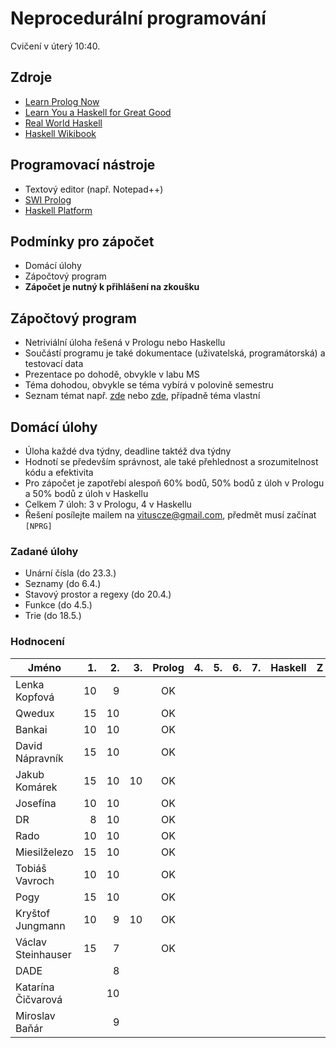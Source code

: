 Neprocedurální programování
===========================

Cvičení v úterý 10:40.

Zdroje
------

- [Learn Prolog Now](http://www.learnprolognow.org/)
- [Learn You a Haskell for Great Good](http://learnyouahaskell.com/)
- [Real World Haskell](http://book.realworldhaskell.org/)
- [Haskell Wikibook](https://en.wikibooks.org/wiki/Haskell)

Programovací nástroje
---------------------

- Textový editor (např. Notepad++)
- [SWI Prolog](http://www.swi-prolog.org/)
- [Haskell Platform](https://www.haskell.org/platform/)

Podmínky pro zápočet
--------------------

- Domácí úlohy
- Zápočtový program
- **Zápočet je nutný k přihlášení na zkoušku**

Zápočtový program
-----------------

- Netriviální úloha řešená v Prologu nebo Haskellu
- Součástí programu je také dokumentace (uživatelská, programátorská) a testovací data
- Prezentace po dohodě, obvykle v labu MS
- Téma dohodou, obvykle se téma vybírá v polovině semestru
- Seznam témat např. [zde](http://kti.mff.cuni.cz/~hric/vyuka/pl_prikl_win.pdf) nebo [zde](http://ksvi.mff.cuni.cz/~dvorak/vyuka/14/NPRG005x01/programy.html), případně téma vlastní

Domácí úlohy
------------

- Úloha každé dva týdny, deadline taktéž dva týdny
- Hodnotí se především správnost, ale také přehlednost a srozumitelnost kódu a efektivita
- Pro zápočet je zapotřebí alespoň 60% bodů, 50% bodů z úloh v Prologu a 50% bodů z úloh v Haskellu
- Celkem 7 úloh: 3 v Prologu, 4 v Haskellu
- Řešení posílejte mailem na vituscze@gmail.com, předmět musí začínat `[NPRG]`

### Zadané úlohy

* Unární čísla (do 23.3.)
* Seznamy (do 6.4.)
* Stavový prostor a regexy (do 20.4.)
* Funkce (do 4.5.)
* Trie (do 18.5.)

### Hodnocení

| Jméno               | 1. | 2. | 3. | Prolog | 4. | 5. | 6. | 7. | Haskell |  Z | ZP |
| ------------------- | --:| --:| --:|:------:| --:| --:| --:| --:|:-------:|:--:|:--:|
| Lenka Kopfová       | 10 |  9 |    |     OK |    |    |    |    |         |    |    |
| Qwedux              | 15 | 10 |    |     OK |    |    |    |    |         |    |    |
| Bankai              | 10 | 10 |    |     OK |    |    |    |    |         |    |    |
| David Nápravník     | 15 | 10 |    |     OK |    |    |    |    |         |    |    |
| Jakub Komárek       | 15 | 10 | 10 |     OK |    |    |    |    |         |    |    |
| Josefína            | 10 | 10 |    |     OK |    |    |    |    |         |    |    |
| DR                  |  8 | 10 |    |     OK |    |    |    |    |         |    |    |
| Rado                | 10 | 10 |    |     OK |    |    |    |    |         |    |    |
| Miesilželezo        | 15 | 10 |    |     OK |    |    |    |    |         |    |    |
| Tobiáš Vavroch      | 10 | 10 |    |     OK |    |    |    |    |         |    |    |
| Pogy                | 15 | 10 |    |     OK |    |    |    |    |         |    |    |
| Kryštof Jungmann    | 10 |  9 | 10 |     OK |    |    |    |    |         |    |    |
| Václav Steinhauser  | 15 |  7 |    |     OK |    |    |    |    |         |    |    |
| DADE                |    |  8 |    |        |    |    |    |    |         |    |    |
| Katarína Čičvarová  |    | 10 |    |        |    |    |    |    |         |    |    |
| Miroslav Baňár      |    |  9 |    |        |    |    |    |    |         |    |    |
